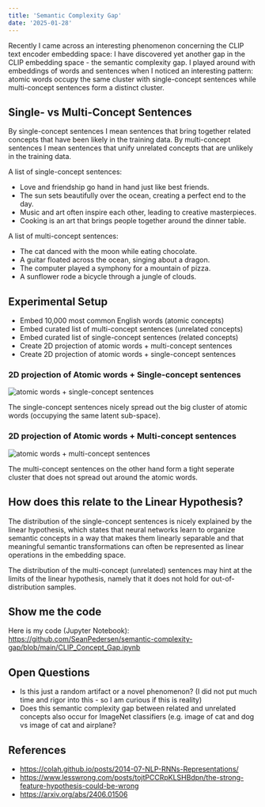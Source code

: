 ```yaml
---
title: 'Semantic Complexity Gap'
date: '2025-01-28'
---
```

Recently I came across an interesting phenomenon concerning the CLIP text encoder embedding space: I have discovered yet another gap in the CLIP embedding space - the semantic complexity gap. I played around with embeddings of words and sentences when I noticed an interesting pattern: atomic words occupy the same cluster with single-concept sentences while multi-concept sentences form a distinct cluster.

## Single- vs Multi-Concept Sentences

By single-concept sentences I mean sentences that bring together related concepts that have been likely in the training data. By multi-concept sentences I mean sentences that unify unrelated concepts that are unlikely in the training data.

A list of single-concept sentences:

- Love and friendship go hand in hand just like best friends.
- The sun sets beautifully over the ocean, creating a perfect end to the day.
- Music and art often inspire each other, leading to creative masterpieces.
- Cooking is an art that brings people together around the dinner table.

A list of multi-concept sentences:

- The cat danced with the moon while eating chocolate.
- A guitar floated across the ocean, singing about a dragon.
- The computer played a symphony for a mountain of pizza.
- A sunflower rode a bicycle through a jungle of clouds.

## Experimental Setup

- Embed 10,000 most common English words (atomic concepts)
- Embed curated list of multi-concept sentences (unrelated concepts)
- Embed curated list of single-concept sentences (related concepts)
- Create 2D projection of atomic words + multi-concept sentences
- Create 2D projection of atomic words + single-concept sentences

### 2D projection of Atomic words + Single-concept sentences

![atomic words + single-concept sentences](/images/words-single-concept-sentences-projection.png)

The single-concept sentences nicely spread out the big cluster of atomic words (occupying the same latent sub-space).

### 2D projection of Atomic words + Multi-concept sentences

![atomic words + multi-concept sentences](/images/words-multi-concept-sentences-projection.png)

The multi-concept sentences on the other hand form a tight seperate cluster that does not spread out around the atomic words.

## How does this relate to the Linear Hypothesis?

The distribution of the single-concept sentences is nicely explained by the linear hypothesis, which states that neural networks learn to organize semantic concepts in a way that makes them linearly separable and that meaningful semantic transformations can often be represented as linear operations in the embedding space.

The distribution of the multi-concept (unrelated) sentences may hint at the limits of the linear hypothesis, namely that it does not hold for out-of-distribution samples.

## Show me the code

Here is my code (Jupyter Notebook): <https://github.com/SeanPedersen/semantic-complexity-gap/blob/main/CLIP_Concept_Gap.ipynb>

## Open Questions

- Is this just a random artifact or a novel phenomenon? (I did not put much time and rigor into this - so I am curious if this is reality)
- Does this semantic complexity gap between related and unrelated concepts also occur for ImageNet classifiers (e.g. image of cat and dog vs image of cat and airplane?

## References

- <https://colah.github.io/posts/2014-07-NLP-RNNs-Representations/>
- <https://www.lesswrong.com/posts/tojtPCCRpKLSHBdpn/the-strong-feature-hypothesis-could-be-wrong>
- <https://arxiv.org/abs/2406.01506>
